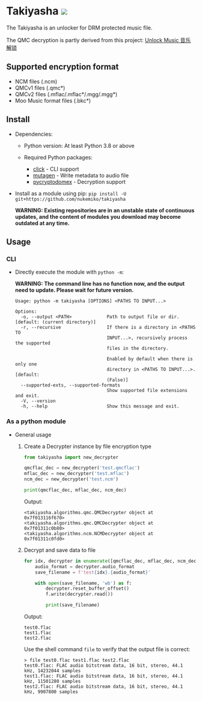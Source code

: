 # Takiyasha ![](https://img.shields.io/badge/python-3.8+-green)

The Takiyasha is an unlocker for DRM protected music file.

The QMC decryption is partly derived from this project: [Unlock Music 音乐解锁](https://github.com/unlock-music/unlock-music)

## Supported encryption format

- NCM files (.ncm)
- QMCv1 files (.qmc*)
- QMCv2 files (.mflac/.mflac*/.mgg/.mgg*)
- Moo Music format files (.bkc*)

## Install

- Dependencies:

    - Python version: At least Python 3.8 or above

    - Required Python packages:
        - [click](https://pypi.org/project/click/) - CLI support
        - [mutagen](https://pypi.org/project/mutagen/) - Write metadata to audio file
        - [pycryptodomex](https://pypi.org/project/pycryptodomex/) - Decryption support

- Install as a module using pip: `pip install -U git+https://github.com/nukemiko/takiyasha`

    **WARNING: Existing repositories are in an unstable state of continuous updates, and the content of modules you download may become outdated at any time.**

## Usage

### CLI

- Directly execute the module with `python -m`:

    **WARNING: The command line has no function now, and the output need to update. Please wait for future version.**

    ```
    Usage: python -m takiyasha [OPTIONS] <PATHS TO INPUT...>
    
    Options:
      -o, --output <PATH>             Path to output file or dir.  [default: (current directory)]
      -r, --recursive                 If there is a directory in <PATHS TO
                                      INPUT...>, recursively process the supported
                                      files in the directory.
                                      
                                      Enabled by default when there is only one
                                      directory in <PATHS TO INPUT...>.  [default:
                                      (False)]
      --supported-exts, --supported-formats
                                      Show supported file extensions and exit.
      -V, --version
      -h, --help                      Show this message and exit.
    ```

### As a python module

- General usage

    1. Create a Decrypter instance by file encryption type

        ```python
        from takiyasha import new_decrypter
        
        qmcflac_dec = new_decrypter('test.qmcflac')
        mflac_dec = new_decrypter('test.mflac')
        ncm_dec = new_decrypter('test.ncm')

        print(qmcflac_dec, mflac_dec, ncm_dec)
        ```
        Output:
        ```
        <takiyasha.algorithms.qmc.QMCDecrypter object at 0x7f013116f670>
        <takiyasha.algorithms.qmc.QMCDecrypter object at 0x7f01311c0b80>
        <takiyasha.algorithms.ncm.NCMDecrypter object at 0x7f01311c0fd0>
        ```

    2. Decrypt and save data to file

        ```python
        for idx, decrypter in enumerate([qmcflac_dec, mflac_dec, ncm_dec]):
            audio_format = decrypter.audio_format
            save_filename = f'test{idx}.{audio_format}'

            with open(save_filename, 'wb') as f:
                decrypter.reset_buffer_offset()
                f.write(decrypter.read())

                print(save_filename)
        ```
        Output:
        ```
        test0.flac
        test1.flac
        test2.flac
        ```
        Use the shell command `file` to verify that the output file is correct:
        ```
        > file test0.flac test1.flac test2.flac
        test0.flac: FLAC audio bitstream data, 16 bit, stereo, 44.1 kHz, 14232044 samples
        test1.flac: FLAC audio bitstream data, 16 bit, stereo, 44.1 kHz, 11501280 samples
        test2.flac: FLAC audio bitstream data, 16 bit, stereo, 44.1 kHz, 9907800 samples
        ```
